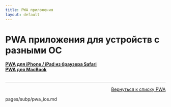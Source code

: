 ```yaml
---
title: PWA приложения
layout: default
---
```

# PWA приложения для устройств с разными ОС


<a href="pages/subp/pwa_ios.md" target="_blank" rel="noopener">**PWA для iPhone / iPad из браузера Safari**</a>  
<a href="pages/subp/pwa_mac" target="_blank" rel="noopener">**PWA для MacBook**</a>  <br><br>

---
<p  align="right"><a href="pages/pwa_ios" target="_blank" rel="noopener">Вернуться к списку PWA</a></p>

pages/subp/pwa_ios.md
